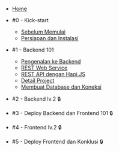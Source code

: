 - [Home](/)
- #0 - Kick-start

  - [Sebelum Memulai](pre-requisite.md)
  - [Persiapan dan Instalasi](instalasi.md)

- #1 - Backend 101

  - [Pengenalan ke Backend](m1-intro-backend.md)
  - [REST Web Service](m2-rest.md)
  - [REST API dengan Hapi.JS](m3-rest-hapi.md)
  - [Detail Project](m4-detail-project.md)
  - [Membuat Database dan Koneksi](m5-database.md)

- #2 - Backend lv.2 :lock:

- #3 - Deploy Backend dan Frontend 101 :lock:

- #4 - Frontend lv.2 :lock:

- #5 - Deploy Frontend dan Konklusi :lock:
